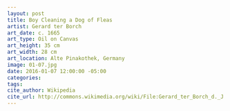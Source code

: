 ```yaml
---
layout: post
title: Boy Cleaning a Dog of Fleas
artist: Gerard ter Borch
art_date: c. 1665
art_type: Oil on Canvas
art_height: 35 cm
art_width: 28 cm
art_location: Alte Pinakothek, Germany
image: 01-07.jpg
date: 2016-01-07 12:00:00 -05:00
categories:
tags:
cite_author: Wikipedia
cite_url: http://commons.wikimedia.org/wiki/File:Gerard_ter_Borch_d._J._012.jpg
---
```

